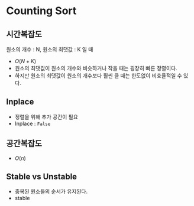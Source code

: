 # Counting Sort

## 시간복잡도
원소의 개수 : N, 원소의 최댓값 : K 일 때 
- $O(N+K)$
- 원소의 최댓값이 원소의 개수와 비슷하거나 작을 때는 굉장히 빠른 정렬이다.
- 하지만 원소의 최댓값이 원소의 개수보다 훨씬 클 때는 한도없이 비효율적일 수 있다.

## Inplace
- 정렬을 위해 추가 공간이 필요
- Inplace : `False`

## 공간복잡도
- $O(n)$

## Stable vs Unstable
- 중복된 원소들의 순서가 유지된다.
- stable
